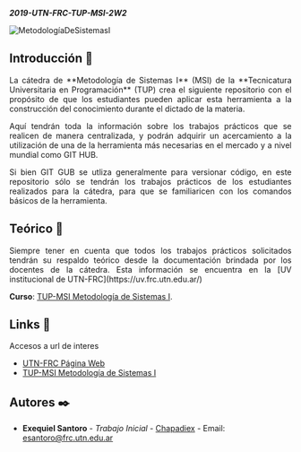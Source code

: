 _**2019-UTN-FRC-TUP-MSI-2W2**_

![MetodologíaDeSistemasI](https://github.com/UTN-TUP-MSI/2019-MSI-2W2/blob/master/MetodologiaSistemaI.png "Metodología de Sistemas I")

## Introducción 🚀

<p align="justify">La cátedra de **Metodología de Sistemas I** (MSI) de la **Tecnicatura Universitaria en Programación** (TUP) crea el siguiente repositorio con el propósito de que los estudiantes pueden aplicar esta herramienta a la construcción del conocimiento durante el dictado de la materia.<p>

<p align="justify">Aquí tendrán toda la información sobre los trabajos prácticos que se realicen de manera centralizada, y podrán adquirir un acercamiento a la utilización de una de la herramienta más necesarias en el mercado y a nivel mundial como GIT HUB.<p>

<p align="justify">Si bien GIT GUB se utliza generalmente para versionar código, en este repositorio sólo se tendrán los trabajos prácticos de los estudiantes realizados para la cátedra, para que se familiaricen con los comandos básicos de la herramienta.<p>

## Teórico 📖

<p align="justify">Siempre tener en cuenta que todos los trabajos prácticos solicitados tendrán su respaldo teórico desde la documentación brindada por los docentes de la cátedra. Esta información se encuentra  en la [UV institucional de UTN-FRC](https://uv.frc.utn.edu.ar/)<p> 
 
 **Curso**: [TUP-MSI Metodología de Sistemas I](https://uv.frc.utn.edu.ar/).

## Links 📄
 
 Accesos a url de interes
 
 * [UTN-FRC Página Web](https://www.frc.utn.edu.ar/)
 * [TUP-MSI Metodología de Sistemas I](https://uv.frc.utn.edu.ar/)
 
 ## Autores ✒️

* **Exequiel Santoro** - *Trabajo Inicial* - [Chapadiex](https://github.com/Chapadiex) - Email: esantoro@frc.utn.edu.ar


